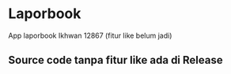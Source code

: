 # Laporbook
App laporbook
Ikhwan
12867
(fitur like belum jadi)
## Source code tanpa fitur like ada di Release 
